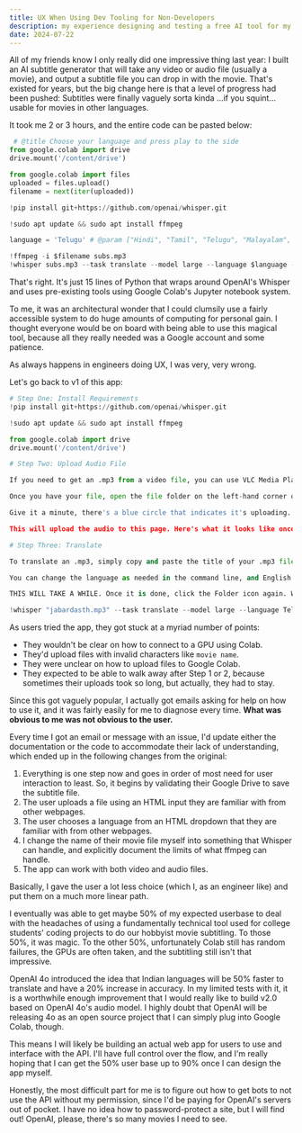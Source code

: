 ```yaml
---
title: UX When Using Dev Tooling for Non-Developers
description: my experience designing and testing a free AI tool for my friends.
date: 2024-07-22
---
```


All of my friends know I only really did one impressive thing last year: I built an AI subtitle generator that will take any video or audio file (usually a movie), and output a subtitle file you can drop in with the movie. That's existed for years, but the big change here is that a level of progress had been pushed: Subtitles were finally vaguely sorta kinda ...if you squint... usable for movies in other languages.

It took me 2 or 3 hours, and the entire code can be pasted below: 

```py
 # @title Choose your language and press play to the side
from google.colab import drive
drive.mount('/content/drive')

from google.colab import files
uploaded = files.upload()
filename = next(iter(uploaded))

!pip install git+https://github.com/openai/whisper.git

!sudo apt update && sudo apt install ffmpeg

language = 'Telugu' # @param ["Hindi", "Tamil", "Telugu", "Malayalam", "Punjabi", "Kannada", "Gujarati", "Bengali", "French", "Japanese", "Korean", "Cantonese", "Spanish", "Portuguese"]

!ffmpeg -i $filename subs.mp3
!whisper subs.mp3 --task translate --model large --language $language --output_dir "/content/drive/My Drive/Subtitles"
```

 That's right. It's just 15 lines of Python that wraps around OpenAI's Whisper and uses pre-existing tools using Google Colab's Jupyter notebook system.

 To me, it was an architectural wonder that I could clumsily use a fairly accessible system to do huge amounts of computing for personal gain. I thought everyone would be on board with being able to use this magical tool, because all they really needed was a Google account and some patience.

 As always happens in engineers doing UX, I was very, very wrong.

 Let's go back to v1 of this app:

```py
# Step One: Install Requirements
!pip install git+https://github.com/openai/whisper.git

!sudo apt update && sudo apt install ffmpeg

from google.colab import drive
drive.mount('/content/drive')

# Step Two: Upload Audio File

If you need to get an .mp3 from a video file, you can use VLC Media Player to do so using this tutorial [here](https://researchguides.case.edu/c.php?g=1286426).

Once you have your file, open the file folder on the left-hand corner of the page. Drag the .mp3 you would like to transcribe into the "Files" section.

Give it a minute, there's a blue circle that indicates it's uploading. Since it's as long as a movie, it'll probably take a few minutes. Stay on this page and wait until it's done.

This will upload the audio to this page. Here's what it looks like once you've uploaded a file:

# Step Three: Translate

To translate an .mp3, simply copy and paste the title of your .mp3 file into the command line below and run the cell. Remember to include the .mp3 at the end.

You can change the language as needed in the command line, and English is the default output.

THIS WILL TAKE A WHILE. Once it is done, click the Folder icon again. Wala! There is your SRT. Enjoy!!!

!whisper "jabardasth.mp3" --task translate --model large --language Telugu --output_dir "/content/drive/My Drive/Subtitles"
```


As users tried the app, they got stuck at a myriad number of points:

- They wouldn't be clear on how to connect to a GPU using Colab.
- They'd upload files with invalid characters like `movie name`.
- They were unclear on how to upload files to Google Colab.
- They expected to be able to walk away after Step 1 or 2, because sometimes their uploads took so long, but actually, they had to stay.

Since this got vaguely popular, I actually got emails asking for help on how to use it, and it was fairly easily for me to diagnose every time. **What was obvious to me was not obvious to the user.**

Every time I got an email or message with an issue, I'd update either the documentation or the code to accommodate their lack of understanding, which ended up in the following changes from the original:

1. Everything is one step now and goes in order of most need for user interaction to least. So, it begins by validating their Google Drive to save the subtitle file.
2. The user uploads a file using an HTML input they are familiar with from other webpages.
3. The user chooses a language from an HTML dropdown that they are familiar with from other webpages.
4. I change the name of their movie file myself into something that Whisper can handle, and explicitly document the limits of what ffmpeg can handle.
5. The app can work with both video and audio files.

Basically, I gave the user a lot less choice (which I, as an engineer like) and put them on a much more linear path.

I eventually was able to get maybe 50% of my expected userbase to deal with the headaches of using a fundamentally technical tool used for college students' coding projects to do our hobbyist movie subtitling. To those 50%, it was magic. To the other 50%, unfortunately Colab still has random failures, the GPUs are often taken, and the subtitling still isn't that impressive.

OpenAI 4o introduced the idea that Indian languages will be 50% faster to translate and have a 20% increase in accuracy. In my limited tests with it, it is a worthwhile enough improvement that I would really like to build v2.0 based on OpenAI 4o's audio model. I highly doubt that OpenAI will be releasing 4o as an open source project that I can simply plug into Google Colab, though.

This means I will likely be building an actual web app for users to use and interface with the API. I'll have full control over the flow, and I'm really hoping that I can get the 50% user base up to 90% once I can design the app myself. 

Honestly, the most difficult part for me is to figure out how to get bots to not use the API without my permission, since I'd be paying for OpenAI's servers out of pocket. I have no idea how to password-protect a site, but I will find out! OpenAI, please, there's so many movies I need to see.